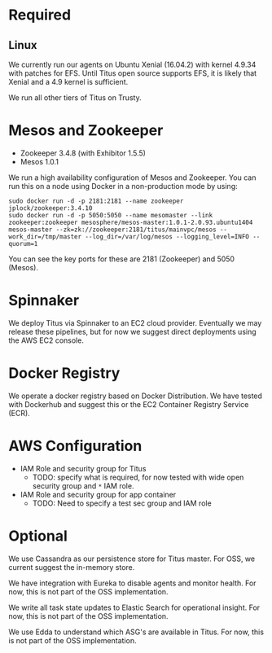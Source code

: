 # Required
## Linux
We currently run our agents on Ubuntu Xenial (16.04.2) with kernel 4.9.34 with
patches for EFS. Until Titus open source supports EFS, it is likely that Xenial
and a 4.9 kernel is sufficient.

We run all other tiers of Titus on Trusty.

# Mesos and Zookeeper
- Zookeeper 3.4.8 (with Exhibitor 1.5.5)
- Mesos 1.0.1

We run a high availability configuration of Mesos and Zookeeper. You can run this
on a node using Docker in a non-production mode by using:

```
sudo docker run -d -p 2181:2181 --name zookeeper jplock/zookeeper:3.4.10
sudo docker run -d -p 5050:5050 --name mesomaster --link zookeeper:zookeeper mesosphere/mesos-master:1.0.1-2.0.93.ubuntu1404 mesos-master --zk=zk://zookeeper:2181/titus/mainvpc/mesos --work_dir=/tmp/master --log_dir=/var/log/mesos --logging_level=INFO --quorum=1
```

You can see the key ports for these are 2181 (Zookeeper) and 5050 (Mesos).

# Spinnaker
We deploy Titus via Spinnaker to an EC2 cloud provider. Eventually we may
release these pipelines, but for now we suggest direct deployments using
the AWS EC2 console.

# Docker Registry
We operate a docker registry based on Docker Distribution. We have tested with
Dockerhub and suggest this or the EC2 Container Registry Service (ECR).

# AWS Configuration

- IAM Role and security group for Titus
  - TODO: specify what is required, for now tested with wide open security group
  and ``*`` IAM role. 
- IAM Role and security group for app container
  - TODO: Need to specify a test sec group and IAM role

# Optional
We use Cassandra as our persistence store for Titus master. For OSS, we
current suggest the in-memory store.

We have integration with Eureka to disable agents and monitor health. For now,
this is not part of the OSS implementation.

We write all task state updates to Elastic Search for operational insight. For
now, this is not part of the OSS implementation.

We use Edda to understand which ASG's are available in Titus. For now, this is
not part of the OSS implementation.